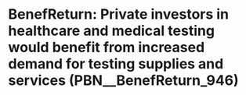 # BenefReturn: __Private investors in healthcare and medical testing would benefit from increased demand for testing supplies and services__ (PBN__BenefReturn_946)

